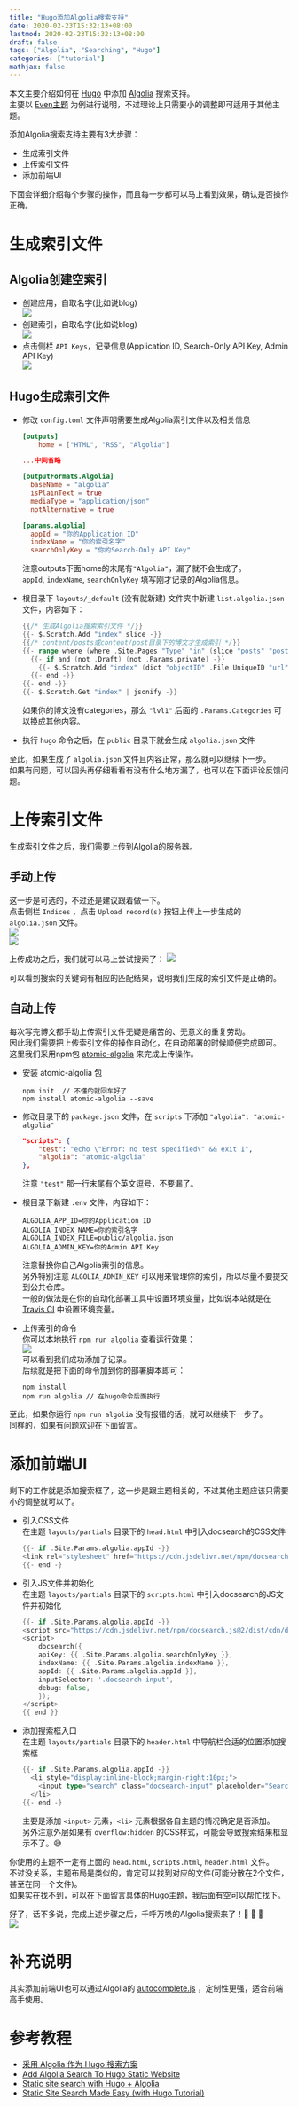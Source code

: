 ```yaml
---
title: "Hugo添加Algolia搜索支持"
date: 2020-02-23T15:32:13+08:00
lastmod: 2020-02-23T15:32:13+08:00
draft: false
tags: ["Algolia", "Searching", "Hugo"]
categories: ["tutorial"]
mathjax: false
---
```


本文主要介绍如何在 [Hugo](https://gohugo.io) 中添加 [Algolia](https://www.algolia.com) 搜索支持。  
主要以 [Even主题](https://themes.gohugo.io/hugo-theme-even) 为例进行说明，不过理论上只需要小的调整即可适用于其他主题。  
<!--more-->

添加Algolia搜索支持主要有3大步骤：  
- 生成索引文件
- 上传索引文件
- 添加前端UI

下面会详细介绍每个步骤的操作，而且每一步都可以马上看到效果，确认是否操作正确。  

# 生成索引文件
## Algolia创建空索引

- 创建应用，自取名字(比如说blog)  
  ![](https://i.loli.net/2020/02/23/FpQDbZuhBNn671q.png)
- 创建索引，自取名字(比如说blog)  
  ![](https://i.loli.net/2020/02/23/ubxvpWh8wXYnIKd.png)
- 点击侧栏 `API Keys`，记录信息(Application ID, Search-Only API Key, Admin API Key)  
  ![](https://i.loli.net/2020/02/23/RoMfLZOBc8Dv3Fr.png)

## Hugo生成索引文件

- 修改 `config.toml` 文件声明需要生成Algolia索引文件以及相关信息
  ```toml
  [outputs]
      home = ["HTML", "RSS", "Algolia"]
  
  ...中间省略

  [outputFormats.Algolia]
    baseName = "algolia"
    isPlainText = true
    mediaType = "application/json"
    notAlternative = true
  
  [params.algolia]
    appId = "你的Application ID"
    indexName = "你的索引名字"
    searchOnlyKey = "你的Search-Only API Key"
  ```
  注意outputs下面home的末尾有`"Algolia"`，漏了就不会生成了。  
  `appId`, `indexName`, `searchOnlyKey` 填写刚才记录的Algolia信息。   

- 根目录下 `layouts/_default` (没有就新建) 文件夹中新建 `list.algolia.json` 文件，内容如下：  
  ```go
  {{/* 生成Algolia搜索索引文件 */}}
  {{- $.Scratch.Add "index" slice -}}
  {{/* content/posts或content/post目录下的博文才生成索引 */}}
  {{- range where (where .Site.Pages "Type" "in" (slice "posts" "post")) "IsPage" true -}}
    {{- if and (not .Draft) (not .Params.private) -}}
      {{- $.Scratch.Add "index" (dict "objectID" .File.UniqueID "url" .Permalink "content" (.Summary | plainify) "tags" .Params.Tags "lvl0" .Title "lvl1" .Params.Categories "lvl2" "摘要") -}}
    {{- end -}}
  {{- end -}}
  {{- $.Scratch.Get "index" | jsonify -}}
  ```
  如果你的博文没有categories，那么 `"lvl1"` 后面的 `.Params.Categories` 可以换成其他内容。  

- 执行 `hugo` 命令之后，在 `public` 目录下就会生成 `algolia.json` 文件

至此，如果生成了 `algolia.json` 文件且内容正常，那么就可以继续下一步。  
如果有问题，可以回头再仔细看看有没有什么地方漏了，也可以在下面评论反馈问题。  

# 上传索引文件
生成索引文件之后，我们需要上传到Algolia的服务器。  

## 手动上传
这一步是可选的，不过还是建议跟着做一下。  
点击侧栏 `Indices` ，点击 `Upload record(s)` 按钮上传上一步生成的 `algolia.json` 文件。  
![](https://i.loli.net/2020/02/23/ywmXf1G9idcrTK3.png)  
![](https://i.loli.net/2020/02/23/jeihUXDxBuwmpf9.png)  

上传成功之后，我们就可以马上尝试搜索了：
![](https://i.loli.net/2020/02/23/yGsPjqCQBeZVA8U.png)

可以看到搜索的关键词有相应的匹配结果，说明我们生成的索引文件是正确的。

## 自动上传
每次写完博文都手动上传索引文件无疑是痛苦的、无意义的重复劳动。  
因此我们需要把上传索引文件的操作自动化，在自动部署的时候顺便完成即可。  
这里我们采用npm包 [atomic-algolia](https://www.npmjs.com/package/atomic-algolia) 来完成上传操作。  
- 安装 atomic-algolia 包  
  ```
  npm init  // 不懂的就回车好了
  npm install atomic-algolia --save
  ```

- 修改目录下的 `package.json` 文件，在 `scripts` 下添加 `"algolia": "atomic-algolia"`
  ```json
  "scripts": {
      "test": "echo \"Error: no test specified\" && exit 1",
      "algolia": "atomic-algolia"
  },
  ```
  注意 `"test"` 那一行末尾有个英文逗号，不要漏了。  

- 根目录下新建 `.env` 文件，内容如下：  
  ```
  ALGOLIA_APP_ID=你的Application ID
  ALGOLIA_INDEX_NAME=你的索引名字
  ALGOLIA_INDEX_FILE=public/algolia.json
  ALGOLIA_ADMIN_KEY=你的Admin API Key
  ```
  注意替换你自己Algolia索引的信息。  
  另外特别注意 `ALGOLIA_ADMIN_KEY` 可以用来管理你的索引，所以尽量不要提交到公共仓库。  
  一般的做法是在你的自动化部署工具中设置环境变量，比如说本站就是在 [Travis CI](https://travis-ci.org) 中设置环境变量。  

- 上传索引的命令  
  你可以本地执行 `npm run algolia` 查看运行效果：  
  ![](https://i.loli.net/2020/02/23/C6u38blAWG7Xnke.png)  
  可以看到我们成功添加了记录。  
  后续就是把下面的命令加到你的部署脚本即可：  
  ```
  npm install
  npm run algolia // 在hugo命令后面执行
  ```

至此，如果你运行 `npm run algolia` 没有报错的话，就可以继续下一步了。  
同样的，如果有问题欢迎在下面留言。  

# 添加前端UI
剩下的工作就是添加搜索框了，这一步是跟主题相关的，不过其他主题应该只需要小的调整就可以了。  

- 引入CSS文件  
  在主题 `layouts/partials` 目录下的 `head.html` 中引入docsearch的CSS文件  
  ```go
  {{- if .Site.Params.algolia.appId -}}
  <link rel="stylesheet" href="https://cdn.jsdelivr.net/npm/docsearch.js@2/dist/cdn/docsearch.min.css" />
  {{- end -}
  ```

- 引入JS文件并初始化  
  在主题 `layouts/partials` 目录下的 `scripts.html` 中引入docsearch的JS文件并初始化  
  ```go
  {{- if .Site.Params.algolia.appId -}}
  <script src="https://cdn.jsdelivr.net/npm/docsearch.js@2/dist/cdn/docsearch.min.js"></script>
  <script>
      docsearch({
      apiKey: {{ .Site.Params.algolia.searchOnlyKey }},
      indexName: {{ .Site.Params.algolia.indexName }},
      appId: {{ .Site.Params.algolia.appId }},
      inputSelector: '.docsearch-input',
      debug: false,
      });
  </script>
  {{ end }}
  ```

- 添加搜索框入口  
  在主题 `layouts/partials` 目录下的 `header.html` 中导航栏合适的位置添加搜索框  
  ```go
  {{- if .Site.Params.algolia.appId -}}
    <li style="display:inline-block;margin-right:10px;">
      <input type="search" class="docsearch-input" placeholder="Search" />
    </li>
  {{- end -}
  ```
  主要是添加 `<input>` 元素，`<li>` 元素根据各自主题的情况确定是否添加。  
  另外注意外层如果有 `overflow:hidden` 的CSS样式，可能会导致搜索结果框显示不了。:sweat_smile:   

你使用的主题不一定有上面的 `head.html`, `scripts.html`, `header.html` 文件。  
不过没关系，主题布局是类似的，肯定可以找到对应的文件(可能分散在2个文件，甚至在同一个文件)。  
如果实在找不到，可以在下面留言具体的Hugo主题，我后面有空可以帮忙找下。  

好了，话不多说，完成上述步骤之后，千呼万唤的Algolia搜索来了！:clap: :clap: :clap:   
![](https://i.loli.net/2020/02/23/QVpFEs7Bg8PZYic.gif)  

# 补充说明
其实添加前端UI也可以通过Algolia的 [autocomplete.js](https://github.com/algolia/autocomplete.js) ，定制性更强，适合前端高手使用。

# 参考教程
- [采用 Algolia 作为 Hugo 搜索方案](https://10101.io/2018/11/23/search-with-algolia-in-hugo)
- [Add Algolia Search To Hugo Static Website](https://code.luasoftware.com/tutorials/algolia/add-algolia-search-to-hugo-static-website/)
- [Static site search with Hugo + Algolia](https://forestry.io/blog/search-with-algolia-in-hugo/)
- [Static Site Search Made Easy (with Hugo Tutorial)](https://snipcart.com/blog/static-site-search)
